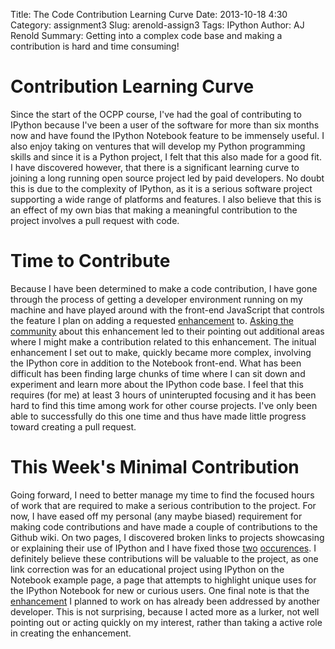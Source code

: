 Title: The Code Contribution Learning Curve
Date: 2013-10-18 4:30
Category: assignment3
Slug: arenold-assign3
Tags: IPython
Author: AJ Renold
Summary: Getting into a complex code base and making a contribution is hard and time consuming!

# Contribution Learning Curve

Since the start of the OCPP course, I've had the goal of contributing to IPython
because I've been a user of the software for more than six months now and have
found the IPython Notebook feature to be immensely useful. I also enjoy taking
on ventures that will develop my Python programming skills and since it is a 
Python project, I felt that this also made for a good fit.
I have discovered however, that there is a significant learning curve to joining
a long running open source project led by paid developers. No doubt this is due
to the complexity of IPython, as it is a serious software project supporting
a wide range of platforms and features. I also believe that this is an effect of my 
own bias that making a meaningful contribution to the project involves a pull 
request with code.

# Time to Contribute

Because I have been determined to make a code contribution, I have gone through
the process of getting a developer environment running on my machine and have played around
with the front-end JavaScript that controls the feature I plan on adding a requested
[enhancement](https://github.com/ipython/ipython/issues/3653) to. [Asking the community](http://mail.scipy.org/pipermail/ipython-dev/2013-September/012330.html) about this enhancement led to their pointing
out additional areas where I might make a contribution related to this enhancement.
The initual enhancement I set out to make, quickly became more complex, involving
the IPython core in addition to the Notebook front-end. What has been difficult
has been finding large chunks of time where I can sit down and experiment and
learn more about the IPython code base. I feel that this requires (for me) at
least 3 hours of uninterupted focusing and it has been hard to find this time
among work for other course projects. I've only been able to successfully do
this one time and thus have made little progress toward creating a pull request.

# This Week's Minimal Contribution

Going forward, I need to better manage my time to find the focused hours of
work that are required to make a serious contribution to the project. For now,
I have eased off my personal (any maybe biased) requirement for making code
contributions and have made a couple of contributions to the Github wiki.
On two pages, I discovered broken links to projects showcasing or explaining
their use of IPython and I have fixed those [two](https://github.com/ipython/ipython/wiki/A-gallery-of-interesting-IPython-Notebooks/_history)
[occurences](https://github.com/ipython/ipython/wiki/Projects-using-IPython/_history).
I definitely believe these contributions will be valuable to the project, as
one link correction was for an educational project using IPython on the Notebook
example page, a page that attempts to highlight unique uses for the IPython Notebook
for new or curious users. One final note is that the [enhancement](https://github.com/ipython/ipython/issues/3653) I planned to
work on has already been addressed by another developer. This is not surprising,
because I acted more as a lurker, not well pointing out or acting quickly on
my interest, rather than taking a active role in creating the enhancement.
